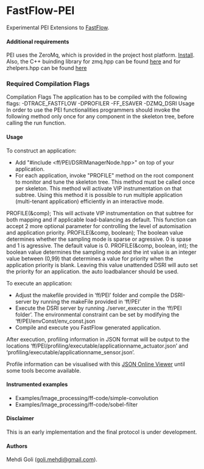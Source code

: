 FastFlow-PEI
============

Experimental PEI Extensions to [FastFlow](http://sourceforge.net/projects/mc-fastflow/). 
#### Additional requirements
PEI uses the ZeroMq, which is provided in the project host platform.
[Install](http://zeromq.org/area:download). Also, the C++ buinding library 
for zmq.hpp can be found [here](https://github.com/zeromq/cppzmq) 
and for zhelpers.hpp can be found [here](https://github.com/imatix/zguide/blob/master/examples/C%2B%2B/zhelpers.hpp) 
### Required Compilation Flags

Compilation Flags The application has to be compiled with the following flags:
-DTRACE_FASTFLOW -DPROFILER -FF_ESAVER -DZMQ_DSRI 
Usage In order to use the PEI functionalities programmers should invoke the 
following method only once for any component in the skeleton tree, before calling
the run function.

#### Usage
To construct an application:

* Add "#include <ff/PEI/DSRIManagerNode.hpp>" on top of your application. 
* For each application, invoke "PROFILE" method on the root component to monitor and tune the skeleton tree. This method must be called once per skeleton. This method will activate VIP instrumentation on that subtree. Using this method it is possible to run multiple application (multi-tenant application) efficiently in an interactive mode. 

PROFILE(&comp);
This will activate VIP instrumentation on that subtree for both mapping and
if applicable load-balancing as default. This function can accept 2 more
optional parameter for controlling the level of automisation and application priority.
PROFILE(&comp, boolean);
The boolean value determines whether the sampling mode is sparse or agressive. 
0 is spase and 1 is agressive. The default value is 0.
PROFILE(&comp, boolean, int);
the boolean value determines the sampling mode and the int value is an integer value between (0,99) that determines a value for priority when the application priority is blank. Leaving this value unattended DSRI will auto set the priority for an application.
the auto loadbalancer should
be used.

To execute an application: 

* Adjust the makefile provided in ‘ff/PEI’ folder and compile the DSRI-server by running the makeFile provided in 
‘ff/PEI’
* Execute the DSRI server by running ./server_executer in the ‘ff/PEI folder’. The environmental constraint can be set by modifying the ‘ff/PEI/envConst/env_const.json
* Compile and execute you FastFlow generated application.

After execution, profiling information in JSON format will be output to the 
locations ‘ff/PEI/profiling/executable/applicationname_actuator.json’ and ‘profiling/executable/applicationname_sensor.json’.


Profile information can be visualised with this [JSON Online Viewer](http://jsonviewer.stack.hu/) until some tools become available.


#### Instrumented examples

* Examples/Image_processing/ff-code/simple-convolution
* Examples/Image_processing/ff-code/sobel-filter


#### Disclaimer

This is an early implementation and the final protocol is under development.

#### Authors

Mehdi Goli (<goli.mehdi@gmail.com>).

